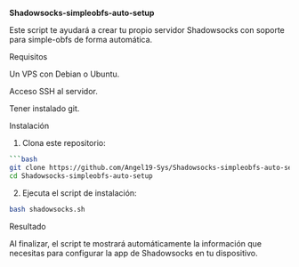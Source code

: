 **Shadowsocks-simpleobfs-auto-setup**

Este script te ayudará a crear tu propio servidor Shadowsocks con soporte para simple-obfs de forma automática.

Requisitos

Un VPS con Debian o Ubuntu.

Acceso SSH al servidor.

Tener instalado git.


Instalación

1. Clona este repositorio:

```bash
```bash
git clone https://github.com/Angel19-Sys/Shadowsocks-simpleobfs-auto-setup.git
cd Shadowsocks-simpleobfs-auto-setup
```


2. Ejecuta el script de instalación:

```bash
bash shadowsocks.sh
```


Resultado

Al finalizar, el script te mostrará automáticamente la información que necesitas para configurar la app de Shadowsocks en tu dispositivo.
